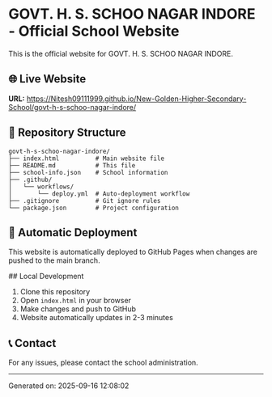 # GOVT. H. S. SCHOO NAGAR INDORE - Official School Website

This is the official website for GOVT. H. S. SCHOO NAGAR INDORE.

## 🌐 Live Website
**URL:** https://Nitesh09111999.github.io/New-Golden-Higher-Secondary-School/govt-h-s-schoo-nagar-indore/

## 📁 Repository Structure
```
govt-h-s-schoo-nagar-indore/
├── index.html          # Main website file
├── README.md           # This file
├── school-info.json    # School information
├── .github/
│   └── workflows/
│       └── deploy.yml  # Auto-deployment workflow
├── .gitignore          # Git ignore rules
└── package.json        # Project configuration
```

## 🚀 Automatic Deployment
This website is automatically deployed to GitHub Pages when changes are pushed to the main branch.

##️ Local Development
1. Clone this repository
2. Open `index.html` in your browser
3. Make changes and push to GitHub
4. Website automatically updates in 2-3 minutes

## 📞 Contact
For any issues, please contact the school administration.

---
Generated on: 2025-09-16 12:08:02
